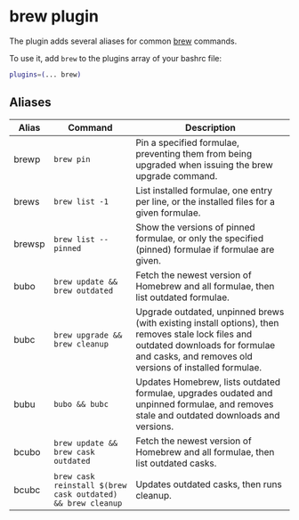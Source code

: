 # brew plugin

The plugin adds several aliases for common [brew](https://brew.sh) commands.

To use it, add `brew` to the plugins array of your bashrc file:

```sh
plugins=(... brew)
```

## Aliases

| Alias  | Command                                                     | Description                                                                                                                                                                                    |
| ------ | ----------------------------------------------------------- | ---------------------------------------------------------------------------------------------------------------------------------------------------------------------------------------------- |
| brewp  | `brew pin`                                                  | Pin a specified formulae, preventing them from being upgraded when issuing the brew upgrade <formulae> command.                                                                                |
| brews  | `brew list -1`                                              | List installed formulae, one entry per line, or the installed files for a given formulae.                                                                                                      |
| brewsp | `brew list --pinned`                                        | Show the versions of pinned formulae, or only the specified (pinned) formulae if formulae are given.                                                                                           |
| bubo   | `brew update && brew outdated`                              | Fetch the newest version of Homebrew and all formulae, then list outdated formulae.                                                                                                            |
| bubc   | `brew upgrade && brew cleanup`                              | Upgrade outdated, unpinned brews (with existing install options), then removes stale lock files and outdated downloads for formulae and casks, and removes old versions of installed formulae. |
| bubu   | `bubo && bubc`                                              | Updates Homebrew, lists outdated formulae, upgrades oudated and unpinned formulae, and removes stale and outdated downloads and versions.                                                      |
| bcubo  | `brew update && brew cask outdated`                         | Fetch the newest version of Homebrew and all formulae, then list outdated casks.                                                                                                               |
| bcubc  | `brew cask reinstall $(brew cask outdated) && brew cleanup` | Updates outdated casks, then runs cleanup.                                                                                                                                                     |

